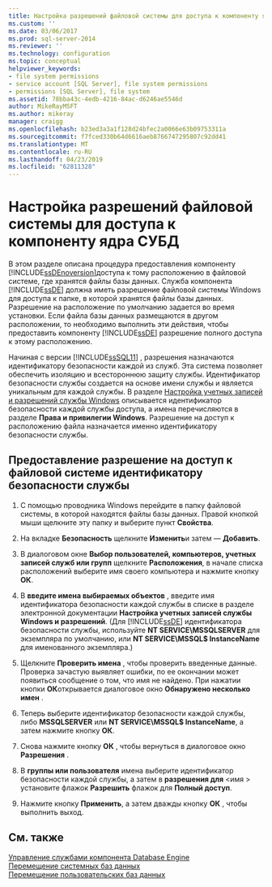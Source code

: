 ```yaml
---
title: Настройка разрешений файловой системы для доступа к компоненту ядра СУБД | Документы Майкрософт
ms.custom: ''
ms.date: 03/06/2017
ms.prod: sql-server-2014
ms.reviewer: ''
ms.technology: configuration
ms.topic: conceptual
helpviewer_keywords:
- file system permissions
- service account [SQL Server], file system permissions
- permissions [SQL Server], file system
ms.assetid: 78bba43c-4edb-4216-84ac-d6246ae5546d
author: MikeRayMSFT
ms.author: mikeray
manager: craigg
ms.openlocfilehash: b23ed3a3a1f128d24bfec2a0066e63b09753311a
ms.sourcegitcommit: f7fced330b64d6616aeb8766747295807c92dd41
ms.translationtype: MT
ms.contentlocale: ru-RU
ms.lasthandoff: 04/23/2019
ms.locfileid: "62811328"
---
```

# <a name="configure-file-system-permissions-for-database-engine-access"></a>Настройка разрешений файловой системы для доступа к компоненту ядра СУБД
  В этом разделе описана процедура предоставления компоненту [!INCLUDE[ssDEnoversion](../../includes/ssdenoversion-md.md)]доступа к тому расположению в файловой системе, где хранятся файлы базы данных. Служба компонента [!INCLUDE[ssDE](../../includes/ssde-md.md)] должна иметь разрешение файловой системы Windows для доступа к папке, в которой хранятся файлы базы данных. Разрешение на расположение по умолчанию задается во время установки. Если файла базы данных размещаются в другом расположении, то необходимо выполнить эти действия, чтобы предоставить компоненту [!INCLUDE[ssDE](../../includes/ssde-md.md)] разрешение полного доступа к этому расположению.  
  
 Начиная с версии [!INCLUDE[ssSQL11](../../includes/sssql11-md.md)] , разрешения назначаются идентификатору безопасности каждой из служб. Эта система позволяет обеспечить изоляцию и всестороннюю защиту службы. Идентификатор безопасности службы создается на основе имени службы и является уникальным для каждой службы. В разделе [Настройка учетных записей и разрешений службы Windows](configure-windows-service-accounts-and-permissions.md) описывается идентификатор безопасности каждой службы доступа, а имена перечисляются в разделе **Права и привилегии Windows**. Разрешение на доступ к расположению файла назначается именно идентификатору безопасности службы.  
  
## <a name="to-grant-file-system-permission-to-the-per-service-sid"></a>Предоставление разрешение на доступ к файловой системе идентификатору безопасности службы  
  
1.  С помощью проводника Windows перейдите в папку файловой системы, в которой находятся файлы базы данных. Правой кнопкой мыши щелкните эту папку и выберите пункт **Свойства**.  
  
2.  На вкладке **Безопасность** щелкните **Изменить**и затем ― **Добавить**.  
  
3.  В диалоговом окне **Выбор пользователей, компьютеров, учетных записей служб или групп** щелкните **Расположения**, в начале списка расположений выберите имя своего компьютера и нажмите кнопку **ОК**.  
  
4.  В **введите имена выбираемых объектов** , введите имя идентификатора безопасности каждой службы в списке в разделе электронной документации **Настройка учетных записей службы Windows и разрешений**. (Для [!INCLUDE[ssDE](../../includes/ssde-md.md)] идентификатора безопасности службы, используйте **NT SERVICE\MSSQLSERVER** для экземпляра по умолчанию, или **NT SERVICE\MSSQL$ InstanceName** для именованного экземпляра.)  
  
5.  Щелкните **Проверить имена** , чтобы проверить введенные данные. Проверка зачастую выявляет ошибки, по ее окончании может появиться сообщение о том, что имя не найдено. При нажатии кнопки **ОК**открывается диалоговое окно **Обнаружено несколько имен** .  
  
6.  Теперь выберите идентификатор безопасности каждой службы, либо **MSSQLSERVER** или **NT SERVICE\MSSQL$ InstanceName**, а затем нажмите кнопку **ОК**.  
  
7.  Снова нажмите кнопку **ОК** , чтобы вернуться в диалоговое окно **Разрешения** .  
  
8.  В **группы или пользователя** имена выберите идентификатор безопасности каждой службы, а затем в **разрешения для** \<имя > установите флажок **Разрешить** флажок для  **Полный доступ**.  
  
9. Нажмите кнопку **Применить**, а затем дважды кнопку **ОК** , чтобы выполнить выход.  
  
## <a name="see-also"></a>См. также  
 [Управление службами компонента Database Engine](manage-the-database-engine-services.md)   
 [Перемещение системных баз данных](../../relational-databases/databases/system-databases.md)   
 [Перемещение пользовательских баз данных](../../relational-databases/databases/move-user-databases.md)  
  
  
